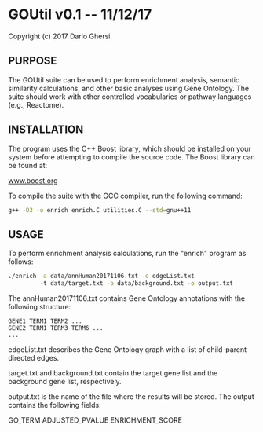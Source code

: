 # GOUtil v0.1 -- 11/12/17
Copyright (c) 2017  Dario Ghersi.

## PURPOSE

The GOUtil suite can be used to perform enrichment analysis,
semantic similarity calculations, and other basic analyses using
Gene Ontology. The suite should work with other controlled
vocabularies or pathway languages (e.g., Reactome).

## INSTALLATION

The program uses the C++ Boost library, which should be installed
on your system before attempting to compile the source code.
The Boost library can be found at:

www.boost.org

To compile the suite with the GCC compiler,
run the following command:

```bash
g++ -O3 -o enrich enrich.C utilities.C --std=gnu++11
```

## USAGE

To perform enrichment analysis calculations, run the "enrich" program
as follows:

```bash
./enrich -a data/annHuman20171106.txt -e edgeList.txt
         -t data/target.txt -b data/background.txt -o output.txt
```

The annHuman20171106.txt contains Gene Ontology annotations
with the following structure:

```tsv
GENE1 TERM1 TERM2 ...
GENE2 TERM1 TERM3 TERM6 ...
...
```
edgeList.txt describes the Gene Ontology graph with a list of
child-parent directed edges.

target.txt and background.txt contain the target gene list and
the background gene list, respectively.

output.txt is the name of the file where the results will be stored.
The output contains the following fields:

GO_TERM ADJUSTED_PVALUE ENRICHMENT_SCORE
